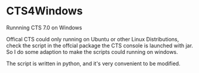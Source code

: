 # CTS4Windows
Runnning CTS 7.0 on Windows

Offical CTS could only running on Ubuntu or other Linux Distributions, check the script in the offcial package the CTS console is launched with jar. So I do some adaption to make the scripts could running on windows.

The script is written in python, and it's very convenient to be modified.
